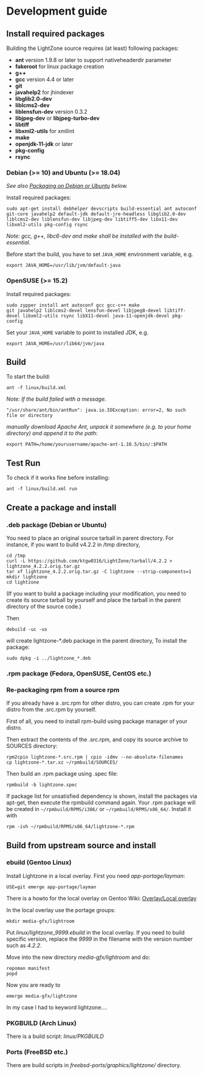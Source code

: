 # Development guide

## Install required packages

Building the LightZone source requires (at least) following packages:

- __ant__ version 1.9.8 or later to support nativeheaderdir parameter
- __fakeroot__ for linux package creation
- __g++__
- __gcc__ version 4.4 or later
- __git__
- __javahelp2__ for jhindexer
- __libglib2.0-dev__
- __liblcms2-dev__
- __liblensfun-dev__ version 0.3.2
- __libjpeg-dev__ or __libjpeg-turbo-dev__
- __libtiff__
- __libxml2-utils__ for xmllint
- __make__
- __openjdk-11-jdk__ or later
- __pkg-config__
- __rsync__

### Debian (>= 10) and Ubuntu (>= 18.04)

_See also [Packaging on Debian or Ubuntu](#.deb-package-(debian-or-ubuntu)) below._

Install required packages:

    sudo apt-get install debhelper devscripts build-essential ant autoconf git-core javahelp2 default-jdk default-jre-headless libglib2.0-dev liblcms2-dev liblensfun-dev libjpeg-dev libtiff5-dev libx11-dev libxml2-utils pkg-config rsync

_Note: gcc, g++, libc6-dev and make shall be installed with the build-essential._

Before start the build, you have to set `JAVA_HOME` environment variable, e.g.

    export JAVA_HOME=/usr/lib/jvm/default-java

### OpenSUSE (>= 15.2)

Install required packages:

    sudo zypper install ant autoconf gcc gcc-c++ make
    git javahelp2 liblcms2-devel lensfun-devel libjpeg8-devel libtiff-devel libxml2-utils rsync libX11-devel java-11-openjdk-devel pkg-config

Set your `JAVA_HOME` variable to point to installed JDK, e.g.

    export JAVA_HOME=/usr/lib64/jvm/java

## Build

To start the build:

    ant -f linux/build.xml

_Note: If the build failed with a message._

    "/usr/share/ant/bin/antRun": java.io.IOException: error=2, No such file or directory

_manually download Apache Ant, unpack it somewhere (e.g. to your home directory) and append it to the path:_

    export PATH=/home/yourusername/apache-ant-1.10.5/bin/:$PATH

## Test Run

To check if it works fine before installing:

    ant -f linux/build.xml run

## Create a package and install

### .deb package (Debian or Ubuntu)

You need to place an original source tarball in parent directory.
For instance, if you want to build v4.2.2 in /tmp directory,

    cd /tmp
    curl -L https://github.com/ktgw0316/LightZone/tarball/4.2.2 > lightzone_4.2.2.orig.tar.gz
    tar xf lightzone_4.2.2.orig.tar.gz -C lightzone --strip-components=1
    mkdir lightzone
    cd lightzone

(If you want to build a package including your modification, you need to create its source tarball by yourself and place the tarball in the parent directory of the source code.)

Then

    debuild -uc -us

will create lightzone-*.deb package in the parent directory,
To install the package:

    sudo dpkg -i ../lightzone_*.deb

### .rpm package (Fedora, OpenSUSE, CentOS etc.)

### Re-packaging rpm from a source rpm

If you already have a .src.rpm for other distro, you can create .rpm for your distro
from the .src.rpm by yourself.

First of all, you need to install rpm-build using package manager of your distro.

Then extract the contents of the .src.rpm, and copy its source archive to SOURCES
directory:

    rpm2cpio lightzone-*.src.rpm | cpio -idmv --no-absolute-filenames
    cp lightzone-*.tar.xz ~/rpmbuild/SOURCES/

Then build an .rpm package using .spec file:

    rpmbuild -b lightzone.spec

If package list for unsatisfied dependency is shown, install the packages via apt-get,
then execute the rpmbuild command again. Your .rpm package will be created in
`~/rpmbuild/RPMS/i386/` or `~/rpmbuild/RPMS/x86_64/`. Install it with

    rpm -ivh ~/rpmbuild/RPMS/x86_64/lightzone-*.rpm

## Build from upstream source and install

### ebuild (Gentoo Linux)

Install Lightzone in a local overlay. First you need _app-portage/layman_:

    USE=git emerge app-portage/layman

There is a howto for the local overlay on Gentoo Wiki:
[Overlay/Local overlay](https://wiki.gentoo.org/wiki/Overlay/Local_overlay)

In the local overlay use the portage groups:

    mkdir media-gfx/lightroom

Put _linux/lightzone_9999.ebuild_ in the local overlay.
If you need to build specific version, replace the _9999_ in the filename with the version number such as _4.2.2_.

Move into the new directory _media-gfx/lightroom_ and do:

    repoman manifest
    popd

Now you are ready to

    emerge media-gfx/lightzone

In my case I had to keyword lightzone....

### PKGBUILD (Arch Linux)

There is a build script: _linux/PKGBUILD_

### Ports (FreeBSD etc.)

There are build scripts in _freebsd-ports/graphics/lightzone/_ directory.
